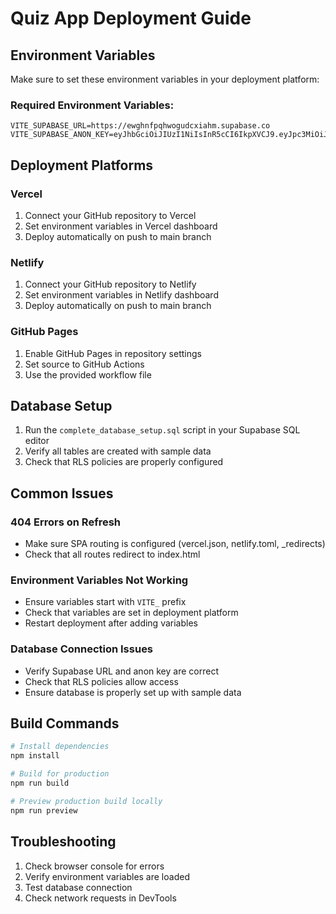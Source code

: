 # Quiz App Deployment Guide

## Environment Variables

Make sure to set these environment variables in your deployment platform:

### Required Environment Variables:
```
VITE_SUPABASE_URL=https://ewghnfpqhwogudcxiahm.supabase.co
VITE_SUPABASE_ANON_KEY=eyJhbGciOiJIUzI1NiIsInR5cCI6IkpXVCJ9.eyJpc3MiOiJzdXBhYmFzZSIsInJlZiI6ImV3Z2huZnBxaHdvZ3VkY3hpYWhtIiwicm9sZSI6ImFub24iLCJpYXQiOjE3NTg5OTQ4MjQsImV4cCI6MjA3NDU3MDgyNH0.tShuKYZZLgQZnBWbzUSuF4QlrOU9ifRdkXk2oC5z5CI
```

## Deployment Platforms

### Vercel
1. Connect your GitHub repository to Vercel
2. Set environment variables in Vercel dashboard
3. Deploy automatically on push to main branch

### Netlify
1. Connect your GitHub repository to Netlify
2. Set environment variables in Netlify dashboard
3. Deploy automatically on push to main branch

### GitHub Pages
1. Enable GitHub Pages in repository settings
2. Set source to GitHub Actions
3. Use the provided workflow file

## Database Setup

1. Run the `complete_database_setup.sql` script in your Supabase SQL editor
2. Verify all tables are created with sample data
3. Check that RLS policies are properly configured

## Common Issues

### 404 Errors on Refresh
- Make sure SPA routing is configured (vercel.json, netlify.toml, _redirects)
- Check that all routes redirect to index.html

### Environment Variables Not Working
- Ensure variables start with `VITE_` prefix
- Check that variables are set in deployment platform
- Restart deployment after adding variables

### Database Connection Issues
- Verify Supabase URL and anon key are correct
- Check that RLS policies allow access
- Ensure database is properly set up with sample data

## Build Commands

```bash
# Install dependencies
npm install

# Build for production
npm run build

# Preview production build locally
npm run preview
```

## Troubleshooting

1. Check browser console for errors
2. Verify environment variables are loaded
3. Test database connection
4. Check network requests in DevTools
